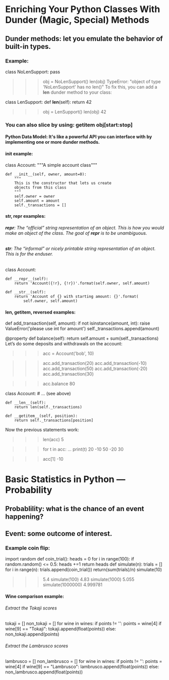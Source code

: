 # Enriching Your Python Classes With Dunder (Magic, Special) Methods

## Dunder methods:  let you emulate the behavior of built-in types.

### Example:
class NoLenSupport:
    pass

>>> obj = NoLenSupport()
>>> len(obj)
TypeError: "object of type 'NoLenSupport' has no len()"
To fix this, you can add a __len__ dunder method to your class:

class LenSupport:
    def __len__(self):
        return 42

>>> obj = LenSupport()
>>> len(obj)
42

### You can also slice by using: __getitem__ obj[start:stop]

#### Python Data Model: It's like a powerful API you can interface with by implementing one or more dunder methods. 

#### __init__ example:
class Account:
    """A simple account class"""

    def __init__(self, owner, amount=0):
        """
        This is the constructor that lets us create
        objects from this class
        """
        self.owner = owner
        self.amount = amount
        self._transactions = []
        
#### __str__, __repr__ examples:
###### __repr__: The “official” string representation of an object. This is how you would make an object of the class. The goal of __repr__ is to be unambiguous.

###### __str__: The “informal” or nicely printable string representation of an object. This is for the enduser.

class Account:

    def __repr__(self):
        return 'Account({!r}, {!r})'.format(self.owner, self.amount)

    def __str__(self):
        return 'Account of {} with starting amount: {}'.format(
            self.owner, self.amount)

#### __len__, __getitem__, __reversed__ examples:
def add_transaction(self, amount):
    if not isinstance(amount, int):
        raise ValueError('please use int for amount')
    self._transactions.append(amount)

@property
def balance(self):
    return self.amount + sum(self._transactions)
Let’s do some deposits and withdrawals on the account:

>>> acc = Account('bob', 10)

>>> acc.add_transaction(20)
>>> acc.add_transaction(-10)
>>> acc.add_transaction(50)
>>> acc.add_transaction(-20)
>>> acc.add_transaction(30)

>>> acc.balance
80

class Account:
    # ... (see above)

    def __len__(self):
        return len(self._transactions)

    def __getitem__(self, position):
        return self._transactions[position]
Now the previous statements work:

>>> len(acc)
5

>>> for t in acc:
...    print(t)
20
-10
50
-20
30

>>> acc[1]
-10


# Basic Statistics in Python — Probability

## Probablility: what is the chance of an event happening?
## Event: some outcome of interest.

### Example coin flip:
import random
def coin_trial():
heads = 0
for i in range(100):
    if random.random() <= 0.5:
        heads +=1
    return heads
def simulate(n):
    trials = []
    for i in range(n):
        trials.append(coin_trial())
    return(sum(trials)/n)
simulate(10)
>>> 5.4
simulate(100)
>>> 4.83
simulate(1000)
>>> 5.055
simulate(1000000)
>>> 4.999781

#### Wine comparison example:
###### Extract the Tokaji scores
tokaji = []
non_tokaji = []
for wine in wines:
    if points != '':
        points = wine[4]
    if wine[9] == "Tokaji":
    tokaji.append(float(points))
    else:
        non_tokaji.append(points)
###### Extract the Lambrusco scores
lambrusco = []
non_lambrusco = []
for wine in wines:
    if points != '':
        points = wine[4]
    if wine[9] == "Lambrusco":
        lambrusco.append(float(points))
    else:
        non_lambrusco.append(float(points))
        
#### 
